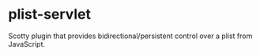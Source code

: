 plist-servlet
=============

Scotty plugin that provides bidirectional/persistent control over a plist from JavaScript.
